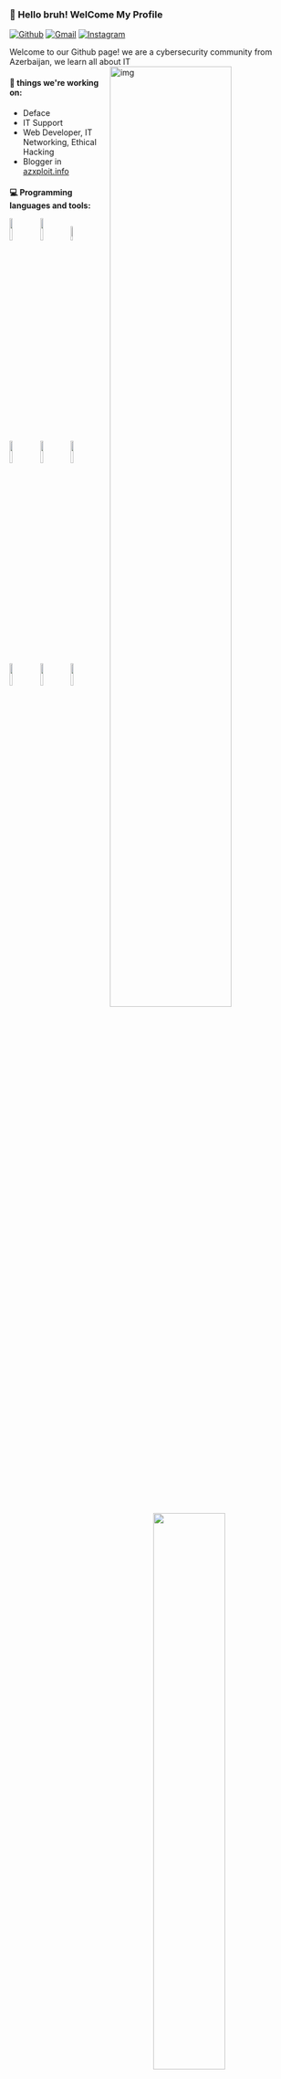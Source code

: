 ### 👋 Hello bruh! WelCome My Profile 
 [![Github](https://img.shields.io/badge/-Github-000?style=flat&logo=Github&logoColor=white)](https://github.com/cybercriminator) [![Gmail](https://img.shields.io/badge/-Gmail-c14438?style=flat&logo=Gmail&logoColor=white)](mailto:cybercriminator@gmail.com) [![Instagram](https://img.shields.io/badge/-Instagram-000?style=flat&logo=Instagram&logoColor=white)](https://www.instagram.com/cybercriminator/) 
 

Welcome to our Github page! we are a cybersecurity community from Azerbaijan, we learn all about IT <img align="right" alt="img" src="https://i.pinimg.com/originals/66/fa/c0/66fac01082093acd579f100da53d416e.gif" width="65%" height="auto" /> 

#### 🌱 things we're working on: 
- Deface 
- IT Support 
- Web Developer, IT Networking, Ethical Hacking 
- Blogger in <a href="https://azxploit.info" target="_blank">azxploit.info</a> 


#### :computer: Programming languages and tools: <p> 	<img width="50%" align="right" src="https://github-readme-stats.vercel.app/api?username=MouseXsec&show_icons=true&hide_border=true" /> <code><img width="10%" src="https://www.vectorlogo.zone/logos/laravel/laravel-ar21.svg"></code> <code><img width="10%" src="https://www.vectorlogo.zone/logos/php/php-ar21.svg"></code> <code><img width="8%" src="https://www.vectorlogo.zone/logos/nodejs/nodejs-ar21.svg"></code> <br /> <code><img width="10%" src="https://www.vectorlogo.zone/logos/w3_html5/w3_html5-ar21.svg"></code> <code><img width="10%" src="https://www.vectorlogo.zone/logos/getbootstrap/getbootstrap-ar21.svg"></code> <code><img width="10%" src="https://www.vectorlogo.zone/logos/cisco/cisco-ar21.svg"></code> <br /> <code><img width="10%" src="https://www.vectorlogo.zone/logos/linux/linux-ar21.svg"></code> <code><img width="10%" src="https://www.vectorlogo.zone/logos/visualstudio_code/visualstudio_code-ar21.svg"></code> <code><img width="10%" src="https://www.vectorlogo.zone/logos/git-scm/git-scm-ar21.svg"></code> </p>
